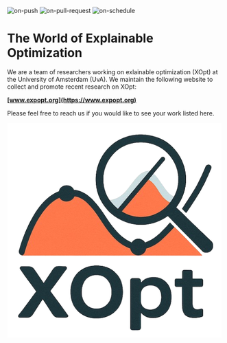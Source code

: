 
  ![on-push](../../actions/workflows/on-push.yaml/badge.svg)
  ![on-pull-request](../../actions/workflows/on-pull-request.yaml/badge.svg)
  ![on-schedule](../../actions/workflows/on-schedule.yaml/badge.svg)

# The World of Explainable Optimization

We are a team of researchers working on exlainable optimization (XOpt) at the University of Amsterdam (UvA). We maintain the following website to collect and promote recent research on XOpt:

**[www.expopt.org](https://www.expopt.org)**

Please feel free to reach us if you would like to see your work listed here.

![XOpt](images/logo_full_transparent.png)